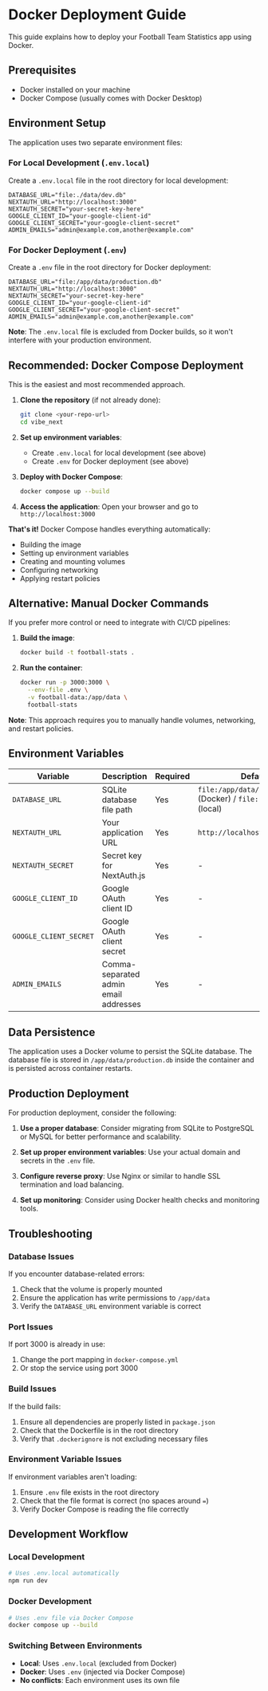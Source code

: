 # Docker Deployment Guide

This guide explains how to deploy your Football Team Statistics app using Docker.

## Prerequisites

- Docker installed on your machine
- Docker Compose (usually comes with Docker Desktop)

## Environment Setup

The application uses two separate environment files:

### For Local Development (`.env.local`)
Create a `.env.local` file in the root directory for local development:
```env
DATABASE_URL="file:./data/dev.db"
NEXTAUTH_URL="http://localhost:3000"
NEXTAUTH_SECRET="your-secret-key-here"
GOOGLE_CLIENT_ID="your-google-client-id"
GOOGLE_CLIENT_SECRET="your-google-client-secret"
ADMIN_EMAILS="admin@example.com,another@example.com"
```

### For Docker Deployment (`.env`)
Create a `.env` file in the root directory for Docker deployment:
```env
DATABASE_URL="file:/app/data/production.db"
NEXTAUTH_URL="http://localhost:3000"
NEXTAUTH_SECRET="your-secret-key-here"
GOOGLE_CLIENT_ID="your-google-client-id"
GOOGLE_CLIENT_SECRET="your-google-client-secret"
ADMIN_EMAILS="admin@example.com,another@example.com"
```

**Note**: The `.env.local` file is excluded from Docker builds, so it won't interfere with your production environment.

## Recommended: Docker Compose Deployment

This is the easiest and most recommended approach.

1. **Clone the repository** (if not already done):
   ```bash
   git clone <your-repo-url>
   cd vibe_next
   ```

2. **Set up environment variables**:
   - Create `.env.local` for local development (see above)
   - Create `.env` for Docker deployment (see above)

3. **Deploy with Docker Compose**:
   ```bash
   docker compose up --build
   ```

4. **Access the application**:
   Open your browser and go to `http://localhost:3000`

**That's it!** Docker Compose handles everything automatically:
- Building the image
- Setting up environment variables
- Creating and mounting volumes
- Configuring networking
- Applying restart policies

## Alternative: Manual Docker Commands

If you prefer more control or need to integrate with CI/CD pipelines:

1. **Build the image**:
   ```bash
   docker build -t football-stats .
   ```

2. **Run the container**:
   ```bash
   docker run -p 3000:3000 \
     --env-file .env \
     -v football-data:/app/data \
     football-stats
   ```

**Note**: This approach requires you to manually handle volumes, networking, and restart policies.

## Environment Variables

| Variable | Description | Required | Default |
|----------|-------------|----------|---------|
| `DATABASE_URL` | SQLite database file path | Yes | `file:/app/data/production.db` (Docker) / `file:./data/dev.db` (local) |
| `NEXTAUTH_URL` | Your application URL | Yes | `http://localhost:3000` |
| `NEXTAUTH_SECRET` | Secret key for NextAuth.js | Yes | - |
| `GOOGLE_CLIENT_ID` | Google OAuth client ID | Yes | - |
| `GOOGLE_CLIENT_SECRET` | Google OAuth client secret | Yes | - |
| `ADMIN_EMAILS` | Comma-separated admin email addresses | Yes | - |

## Data Persistence

The application uses a Docker volume to persist the SQLite database. The database file is stored in `/app/data/production.db` inside the container and is persisted across container restarts.

## Production Deployment

For production deployment, consider the following:

1. **Use a proper database**: Consider migrating from SQLite to PostgreSQL or MySQL for better performance and scalability.

2. **Set up proper environment variables**: Use your actual domain and secrets in the `.env` file.

3. **Configure reverse proxy**: Use Nginx or similar to handle SSL termination and load balancing.

4. **Set up monitoring**: Consider using Docker health checks and monitoring tools.

## Troubleshooting

### Database Issues
If you encounter database-related errors:
1. Check that the volume is properly mounted
2. Ensure the application has write permissions to `/app/data`
3. Verify the `DATABASE_URL` environment variable is correct

### Port Issues
If port 3000 is already in use:
1. Change the port mapping in `docker-compose.yml`
2. Or stop the service using port 3000

### Build Issues
If the build fails:
1. Ensure all dependencies are properly listed in `package.json`
2. Check that the Dockerfile is in the root directory
3. Verify that `.dockerignore` is not excluding necessary files

### Environment Variable Issues
If environment variables aren't loading:
1. Ensure `.env` file exists in the root directory
2. Check that the file format is correct (no spaces around `=`)
3. Verify Docker Compose is reading the file correctly

## Development Workflow

### Local Development
```bash
# Uses .env.local automatically
npm run dev
```

### Docker Development
```bash
# Uses .env file via Docker Compose
docker compose up --build
```

### Switching Between Environments
- **Local**: Uses `.env.local` (excluded from Docker)
- **Docker**: Uses `.env` (injected via Docker Compose)
- **No conflicts**: Each environment uses its own file 